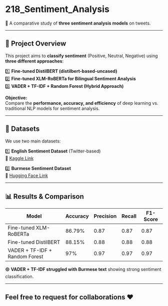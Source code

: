 # 218_Sentiment_Analysis
🚀 A comparative study of **three sentiment analysis models** on tweets.

---

## 📝 Project Overview  
This project aims to **classify sentiment** (Positive, Neutral, Negative) using **three different approaches**:

1️⃣ **Fine-tuned DistilBERT (distilbert-based-uncased)**  
2️⃣ **Fine-tuned XLM-RoBERTa for Bilingual Sentiment Analysis**  
3️⃣ **VADER + TF-IDF + Random Forest (Hybrid Approach)**  

**Objective:**  
Compare the **performance, accuracy, and efficiency** of deep learning vs. traditional NLP models for sentiment analysis.

---

## 📂 Datasets  
We use two main datasets:

1️⃣ **English Sentiment Dataset** (Twitter-based)  
📌 [Kaggle Link](https://www.kaggle.com/datasets/jp797498e/twitter-entity-sentiment-analysis)  

2️⃣ **Burmese Sentiment Dataset**  
📌 [Hugging Face Link](https://huggingface.co/datasets/kornwtp/burmese-gklmip-sentiment)  

---

## 📊 Results & Comparison  

| Model | Accuracy | Precision | Recall | F1-Score |
|--------|----------|-----------|--------|---------|
| Fine-tuned XLM-RoBERTa | 86.79% | 0.87 | 0.87 | 0.87 |
| Fine-tuned DistilBERT | 88.15% | 0.88 | 0.88 | 0.88 |
| VADER + TF-IDF + Random Forest | 97% | 0.97 | 0.97 | 0.97 |

🟢 **VADER + TF-IDF struggled with Burmese text** showing strong sentiment classification.  
 
---
## Feel free to request for collaborations ❤️
